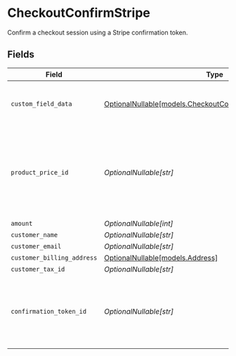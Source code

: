 # CheckoutConfirmStripe

Confirm a checkout session using a Stripe confirmation token.


## Fields

| Field                                                                                                              | Type                                                                                                               | Required                                                                                                           | Description                                                                                                        |
| ------------------------------------------------------------------------------------------------------------------ | ------------------------------------------------------------------------------------------------------------------ | ------------------------------------------------------------------------------------------------------------------ | ------------------------------------------------------------------------------------------------------------------ |
| `custom_field_data`                                                                                                | [OptionalNullable[models.CheckoutConfirmStripeCustomFieldData]](../models/checkoutconfirmstripecustomfielddata.md) | :heavy_minus_sign:                                                                                                 | Key-value object storing custom field values.                                                                      |
| `product_price_id`                                                                                                 | *OptionalNullable[str]*                                                                                            | :heavy_minus_sign:                                                                                                 | ID of the product price to checkout. Must correspond to a price linked to the same product.                        |
| `amount`                                                                                                           | *OptionalNullable[int]*                                                                                            | :heavy_minus_sign:                                                                                                 | N/A                                                                                                                |
| `customer_name`                                                                                                    | *OptionalNullable[str]*                                                                                            | :heavy_minus_sign:                                                                                                 | N/A                                                                                                                |
| `customer_email`                                                                                                   | *OptionalNullable[str]*                                                                                            | :heavy_minus_sign:                                                                                                 | N/A                                                                                                                |
| `customer_billing_address`                                                                                         | [OptionalNullable[models.Address]](../models/address.md)                                                           | :heavy_minus_sign:                                                                                                 | N/A                                                                                                                |
| `customer_tax_id`                                                                                                  | *OptionalNullable[str]*                                                                                            | :heavy_minus_sign:                                                                                                 | N/A                                                                                                                |
| `confirmation_token_id`                                                                                            | *OptionalNullable[str]*                                                                                            | :heavy_minus_sign:                                                                                                 | ID of the Stripe confirmation token. Required for fixed prices and custom prices.                                  |